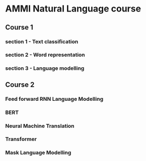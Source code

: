 
#  AMMI Natural Language course
## Course 1
### section 1 - Text classification
### section 2 - Word representation
### section 3 - Language modelling


## Course 2
### Feed forward RNN Language Modelling
### BERT
### Neural Machine Translation
### Transformer
### Mask Language Modelling
